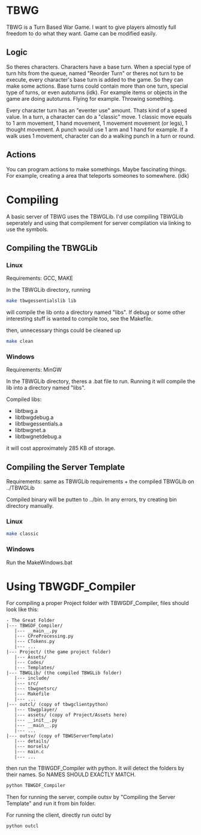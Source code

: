 # TBWG

TBWG is a Turn Based War Game. I want to give players almostly full freedom to do what they want.
Game can be modified easily.

## Logic

So theres characters. Characters have a base turn. When a special type of turn hits from the queue,
named "Reorder Turn" or theres not turn to be execute, every character's base turn is added to the game. 
So they can make some actions. Base turns could contain more than one turn, special type of turns, or 
even autoturns (idk). For example items or objects in the game are doing autoturns. Flying for example. 
Throwing something.

Every character turn has an "eventer use" amount. Thats kind of a speed value. In a turn, a character
can do a "classic" move. 1 classic move equals to 1 arm movement, 1 hand movement, 1 movement movement
(or legs), 1 thought movement. A punch would use 1 arm and 1 hand for example. If a walk uses 1 movement,
character can do a walking punch in a turn or round.

## Actions

You can program actions to make somethings. Maybe fascinating things. For example, creating a area 
that teleports someones to somewhere. (idk)



# Compiling

A basic server of TBWG uses the TBWGLib. I'd use compiling TBWGLib seperately and using that
compilement for server compilation via linking to use the symbols.

## Compiling the TBWGLib

### Linux
Requirements: GCC, MAKE

In the TBWGLib directory, running

```bash
make tbwgessentialslib lib
```

will compile the lib onto a directory named "libs". If debug or some other interesting stuff
is wanted to compile too, see the Makefile.

then, unnecessary things could be cleaned up

```bash
make clean
```

### Windows
Requirements: MinGW

In the TBWGLib directory, theres a .bat file to run. Running
it will compile the lib into a directory named "libs".

Compiled libs:

- libtbwg.a
- libtbwgdebug.a
- libtbwgessentials.a
- libtbwgnet.a
- libtbwgnetdebug.a

it will cost approximately 285 KB of storage.

## Compiling the Server Template
Requirements: same as TBWGLib requirements + the compiled TBWGLib on ../TBWGLib

Compiled binary will be putten to ../bin. In any errors, try creating bin directory
manually.

### Linux

```bash
make classic
```

### Windows
Run the MakeWindows.bat


# Using TBWGDF_Compiler

For compiling a proper Project folder with TBWGDF_Compiler, files
should look like this:

```
- The Great Folder
|--- TBWGDF_Compiler/
   |--- __main__.py
   |--- CPreProcessing.py
   |--- CTokens.py
   |--- ...
|--- Project/ (the game project folder)
   |--- Assets/
   |--- Codes/
   |--- Templates/
|--- TBWGLib/ (the compiled TBWGLib folder)
   |--- include/
   |--- src/
   |--- tbwgnetsrc/
   |--- Makefile
   |--- ...
|--- outcl/ (copy of tbwgclientpython)
   |--- tbwgplayer/
   |--- assets/ (copy of Project/Assets here)
   |--- __init__.py
   |--- __main__.py
   |--- ...
|--- outsv/ (copy of TBWGServerTemplate)
   |--- details/
   |--- morsels/
   |--- main.c
   |--- ...
```

then run the TBWGDF_Compiler with python. It will detect the folders by
their names. So NAMES SHOULD EXACTLY MATCH.

```bash
python TBWGDF_Compiler
```

Then for running the server, compile outsv by "Compiling the Server Template"
and run it from bin folder. 

For running the client, directly run outcl by

```bash
python outcl
```
